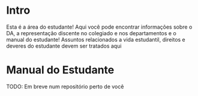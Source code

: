 # Intro

Esta é a área do estudante! Aqui você pode encontrar informações sobre o DA, a representação discente no colegiado e nos departamentos e o manual do estudante! Assuntos relacionados a vida estudantil, direitos e deveres do estudante devem ser tratados aqui

# Manual do Estudante

TODO: Em breve num repositório perto de você


